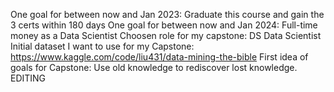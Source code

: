 One goal for between now and Jan 2023: Graduate this course and gain the 3 certs within 180 days
One goal for between now and Jan 2024: Full-time money as a Data Scientist
Choosen role for my capstone: DS Data Scientist
Initial dataset I want to use for my Capstone: https://www.kaggle.com/code/liu431/data-mining-the-bible
First idea of goals for Capstone: Use old knowledge to rediscover lost knowledge.
EDITING
